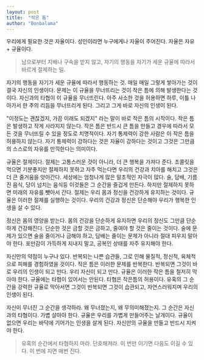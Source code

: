 ```yaml
---
layout: post
title:  "작은 틈"
author: "Bonbalama"
---
```


우리에게 필요한 것은 자율이다. 성인이라면 누구에게나 자율이 주어진다. 자율은 자유 + 규율이다.

> 남으로부터 지배나 구속을 받지 않고, 자기의 행동을 자기가 세운 규율에 따라서 바르게 절제하는 일.

자기의 행동을 자기가 세운 규율에 따라서 행동하는 것. 매일 매일 그렇게 쌓아가는 것이 결국 자신의 인생이다. 문제는 이 규율을 무너뜨리는 것이 작은 틈에 의해 발생한다는 것이다. 자신과의 타협이 이 규율을 무너뜨린다. 아주 사소한 것을 허용하면  하루, 이틀 나아가서 한 주의 리듬을 무너뜨리게 된다.  그리고 그게 바로 자신의 인생이 된다.

"이정도는 괜찮겠지, 가끔 이래도 되겠지" 라는 말이 바로 작은 틈의 시작이다. 작은 틈은 발생하고 작게 사라지지 않는다. 작은 틈은 반드시 큰 틈을 만들고 경우에 따라서 모든 것을 무너뜨릴 수 있을 정도로 치명적이다.  자기 통제력이 강한 사람은 이 작은 틈을 허용하지 않는다. 자기 통제력이 강하다는 것은 자율이 강하다는 것이고 그것은 그만큼의 스스로의 자유를 만끽한다는 의미이다. 

규율은 절제이다. 절제는 고통스러운 것이 아니라, 더 큰 행복을 가져다 준다. 초콜릿을 먹으면 기분좋지만 절제하지 못하고 자주 먹는다면 우리의 건강과 치아를 해치고 그것은 더 큰 줄거움을 앗아간다. 세상에는 엄청나게 많은 말초적인 자극이 많다. 술, 담배, 기름진 음식, 당이 넘치는 음식등 이것들은 그 순간을 즐겁게 만든다. 하지만 절제하지 못하면 미래의 자유를 뺏아서 간다. 절제는 우리 몸과 정신을 건강하게 유지하는 것이다. 규율은 이러한 절제를 실행하는 것이다. 우리의 건강과 정신은 단순해야 우리가 행복한 인생을 살 수 있다. 

정신은 몸의 영양을 받는다. 몸의 건강을 단순하게 유지하면 우리의 정신도 그만큼 단순하게 건강해진다. 단순한 것은 금할 것은 금하고, 줄여야 할 것은 줄이는 것이다. 술에 문제가 있으면 술을 줄이거나 금해야 하고, 담배는 줄이는 문제가 아니라 절대 피우지 말아야 한다. 포만감이 가득하게 지내지 말고, 공복인 상태를 자주 유지해야 한다. 

자신만의 약점이 누구나 있다. 반복되는 나쁜 습관들, 그로 인해 물질적, 정신적, 육체적으로 피해를 경험하였을 것이다. 작은 틈은 이러한 문제를 반복한다. 반복되면 그것이 바로 우리의 인생이 되고 만다. 우리 자신이 되고 만다. 규율은 이러한 작은 틈을 철저히 막아야 한다. 규율에는 타협이 있어서는 안된다. 타협은 작은틈의 허용이다. 유혹의 그 순간을 강력한 규율로 막아서면 그것이 반복되면 그것이 습관되고, 자연스러워지며 우리의 인생이 된다.

자신이 무너진 그 순간을 생각하라. 왜 무너졌는지, 왜 무의미해졌는지. 그 순간은 자신과의 타협이다. 가볍 살아야 한다. 규율은 우리를 가볍게 만들어주는 날개이다. 규율이 없으면 우리는 바닥에 기어가는 인생을 살게 된다.  자신만의 규율을 만들고 반드시 지켜야 한다.

> 유혹의 순간에서 타협하지 마라. 단호해져라. 이 번만 이기면 다음도 이길 수 있다. 이 번에 지면 매번 진다. 



